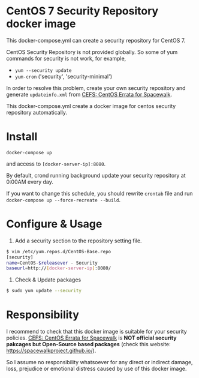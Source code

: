 # CentOS 7 Security Repository docker image

This docker-compose.yml can create a security repository for CentOS 7.

CentOS Security Repository is not provided globally. So some of yum commands for security is not work, for example,

* `yum --security update`
* `yum-cron` ('security', 'security-minimal')

In order to resolve this problem, create your own security repository and generate `updateinfo.xml` from [CEFS: CentOS Errata for Spacewalk](http://cefs.steve-meier.de/).

This docker-compose.yml create a docker image for centos security repository automatically.

# Install

```
docker-compose up
```

and access to `[docker-server-ip]:8080`.

By default, crond running background update your security repository at 0:00AM every day.

If you want to change this schedule, you should rewrite `crontab` file and run `docker-compose up --force-recreate --build`.

# Configure & Usage

1. Add a security section to the repository setting file.

```bash
$ vim /etc/yum.repos.d/CentOS-Base.repo
[security]
name=CentOS-$releasever - Security
baseurl=http://[docker-server-ip]:8080/
```

1. Check & Update packages

```bash
$ sudo yum update --security
```

# Responsibility

I recommend to check that this docker image is suitable for your security policies. [CEFS: CentOS Errata for Spacewalk](http://cefs.steve-meier.de/) is **NOT official security pakcages but Open-Source based packages** (check this website: https://spacewalkproject.github.io/).

So I assume no responsibility whatsoever for any direct or indirect damage, loss, prejudice or emotional distress caused by use of this docker image.
